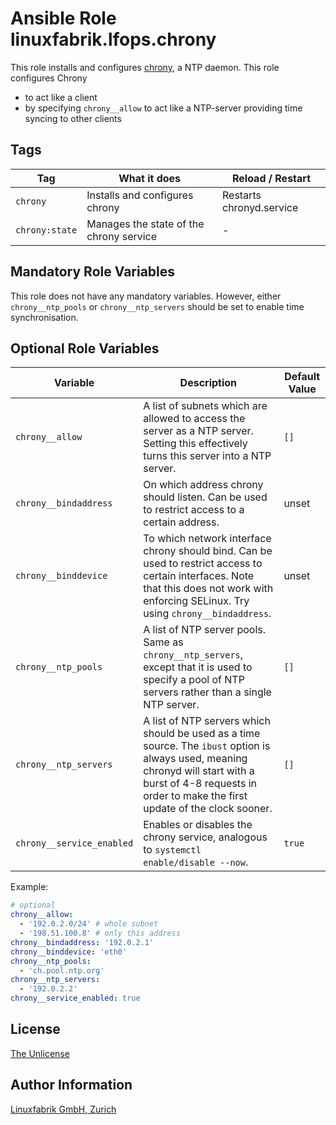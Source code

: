 # Ansible Role linuxfabrik.lfops.chrony

This role installs and configures [chrony](https://chrony.tuxfamily.org/), a NTP daemon. This role configures Chrony

* to act like a client
* by specifying `chrony__allow` to act like a NTP-server providing time syncing to other clients


## Tags

| Tag            | What it does                            | Reload / Restart |
| ---            | ------------                            | ---------------- |
| `chrony`       | Installs and configures chrony          | Restarts chronyd.service |
| `chrony:state` | Manages the state of the chrony service | - |


## Mandatory Role Variables

This role does not have any mandatory variables. However, either `chrony__ntp_pools` or `chrony__ntp_servers` should be set to enable time synchronisation.


## Optional Role Variables

| Variable | Description | Default Value |
| -------- | ----------- | ------------- |
| `chrony__allow` | A list of subnets which are allowed to access the server as a NTP server. Setting this effectively turns this server into a NTP server. | `[]` |
| `chrony__bindaddress` | On which address chrony should listen. Can be used to restrict access to a certain address. | unset |
| `chrony__binddevice` | To which network interface chrony should bind. Can be used to restrict access to certain interfaces. Note that this does not work with enforcing SELinux. Try using `chrony__bindaddress`. | unset |
| `chrony__ntp_pools` | A list of NTP server pools. Same as `chrony__ntp_servers`, except that it is used to specify a pool of NTP servers rather than a single NTP server. | `[]` |
| `chrony__ntp_servers` | A list of NTP servers which should be used as a time source. The `ibust` option is always used, meaning chronyd will start with a burst of 4-8 requests in order to make the first update of the clock sooner. | `[]` |
| `chrony__service_enabled` | Enables or disables the chrony service, analogous to `systemctl enable/disable --now`. | `true` |

Example:
```yaml
# optional
chrony__allow:
  - '192.0.2.0/24' # whole subnet
  - '198.51.100.8' # only this address
chrony__bindaddress: '192.0.2.1'
chrony__binddevice: 'eth0'
chrony__ntp_pools:
  - 'ch.pool.ntp.org'
chrony__ntp_servers:
  - '192.0.2.2'
chrony__service_enabled: true
```


## License

[The Unlicense](https://unlicense.org/)


## Author Information

[Linuxfabrik GmbH, Zurich](https://www.linuxfabrik.ch)
